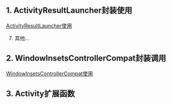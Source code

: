 ## 1. ActivityResultLauncher封装使用

[ActivityResultLauncher使用](ActivityResult.MD)

7. 其他...

## 2. WindowInsetsControllerCompat封装调用

[WindowInsetsControllerCompat使用](https://github.com/SheTieJun/BaseKit/wiki/WindowInsetsControllerCompat%E4%BD%BF%E7%94%A8)

## 3. Activity扩展函数


   

